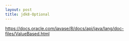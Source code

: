 ```yaml
---
layout: post
title: jdk8-Optional
---
```


https://docs.oracle.com/javase/8/docs/api/java/lang/doc-files/ValueBased.html